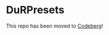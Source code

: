 # DuRPresets

This repo has been moved to [Codeberg](https://codeberg.org/RxLaboratory/DuRPresets)!
